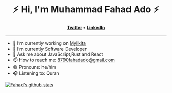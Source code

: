 <!--### Hi, there 👋 -->
<h1 align="center">⚡️ Hi, I'm Muhammad Fahad Ado ⚡️</h1>
<h4 align="center"><a href="https://twitter.com/8790Fahad">Twitter</a> &bull; <a href="https://www.linkedin.com/in/muhammad-fahad-ado-1506a31a0/">LinkedIn</a></h4>

----

- 🔭 I’m currently working on [Mylikita](https://mylikita.clinic)
- 🌱 I’m currently Software Developer
- 💬 Ask me about JavaScript,Rust and React
- 📫 How to reach me: [8790fahadado@gmail.com](mailto:8790fahadado@gmail.com)
- 😄 Pronouns: he/him
- 🎧 Listening to: Quran

[![Fahad's github stats](https://github-readme-stats.vercel.app/api?username=8790fahad&count_private=true&show_icons=true&theme=radical)](https://github.com/8790fahad/github-readme-stats)

<!--[![Top Langs](https://github-readme-stats.vercel.app/api/top-langs/?username=emaitee)](https://github.com/emaitee/github-readme-stats)-->
<!--
**emaitee/emaitee** is a ✨ _special_ ✨ repository because its `README.md` (this file) appears on your GitHub profile.sss

Here are some ideas to get you started:

- 
- 🌱 I’m currently learning ...
- 👯 I’m looking to collaborate on ...
- 🤔 I’m looking for help with ...
- 💬 Ask me about ...
- 📫 How to reach me: ...
- 😄 Pronouns: ...
- ⚡ Fun fact: ...
-->

